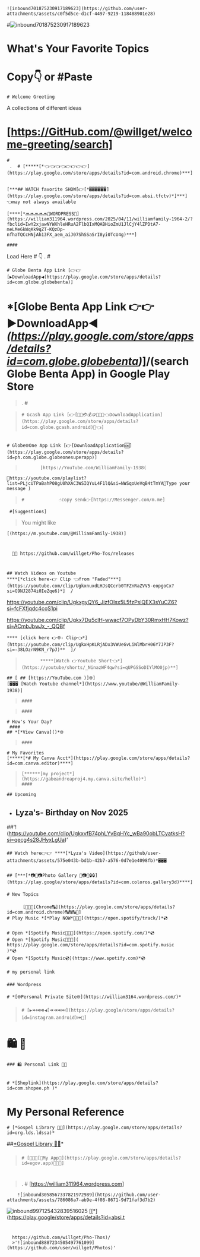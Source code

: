     ![inbound701875230917189623](https://github.com/user-attachments/assets/c0f5d5ce-d1cf-4497-9219-118488901e28)
#![inbound701875230917189623](https://github.com/user-attachments/assets/c0f5d5ce-d1cf-4497-9219-118488901e28)

# What's Your Favorite Topics 
# Copy👇 or #Paste
    # Welcome Greeting
A collections of different ideas
 > 
# [https://GitHub.com/@willget/welcome-greeting/search]
    #
     .  # [*****[*👈👈👈👈👉👉👉👉](https://play.google.com/store/apps/details?id=com.android.chrome)***]


    [***## WATCH favorite SHOW[👉[*🖥️🖥️🖥️🖥️🖥️🖥️](https://play.google.com/store/apps/details?id=com.absi.tfctv)*]***] 👈may not always available

    [****[*🔜🔜🔜🔜🔜🔹WORDPRESS🔹](https://william311964.wordpress.com/2025/04/11/williamfamily-1964-2/?fbclid=IwY2xjawNYWXhleHRuA2FlbQIxMQABHioZmU1JlCjY4lZPDtA7-meLMe6kWqKk9qZT-KQzDp-nfhaTQCcHNjAh13FX_aem_aiJ07ShSSaSrI8yi0TcU4g)***]

    ####
 Load Here 
    # 👇
.  #
 
    # Globe Benta App Link [👉👉[▶️DownloadApp◀️(https://play.google.com/store/apps/details?id=com.globe.globebenta)]
    
# *[Globe Benta App Link 👉👉▶️DownloadApp◀️ *(https://play.google.com/store/apps/details?id=com.globe.globebenta)*]/(search Globe Benta App) in Google Play Store  
>.  #

>     # Gcash App Link [👉[🔗💵💳💰🪙📩💌🏧👈DownloadApplication](https://play.google.com/store/apps/details?id=com.globe.gcash.android)🔗👈] 

 ##
    # Globe🌐One App Link [👉[DownloadApplication🆗](https://play.google.com/store/apps/details?id=ph.com.globe.globeonesuperapp)]
 >            [https://YouTube.com/WilliamFamily-1938(
    📩https://youtube.com/playlist?list=PLjcUTPaBahP08gU0hXAC3WSIQYuL4F1lQ&si=NWSqoUeVqB4tTmYA📩Type your message )
>     #             ☝️copy send👉[https://Messenger.com/m.me]
> 
     #[Suggestions]
> You might like
> 
    [(https://m.youtube.com/@WilliamFamily-1938)]
> #
      📩📩 https://github.com/willget/Pho-Tos/releases
 
>#
    ## Watch Videos on Youtube
    ****[*click here-👉 Clip 👈from "Faded"***](https://youtube.com/clip/UgkxnuxdLHJsQCcrb0TFZnRaZVV5-eopgoCx?si=G9NJ2874i0IeZqe6)*]  /

https://youtube.com/clip/UgkxgyQY6_JizfOIsx5L5fzPslQEX3sYuCZ6?si=fcFXfjqdc4coS1pi

https://youtube.com/clip/Ugkx7Du5clH-wwacf7OPyDbY30RmxHH7Kowz?si=ACmbJbwJx_-_QQBf

    **** [click here 👉🌐- Clip👈*](https://youtube.com/clip/UgkxHpKLRjADx3VWUeGvLiNlMbrH06Y7JP3F?si=-38LOzrN9KN_r7pJ)**  ]/
>            *****[Watch 👉Youtube Short👈*](https://youtube/shorts/_NinazWF4qw?si=qUPGSSoDIYlMO0jp)**]
    ## [ ## [https://YouTube.com )]🌐]
    [🖥️🖥️🖥️ [Watch Youtube channel*](https://www.youtube/@WilliamFamily-1938)]
>     ####

>     ####
    # How's Your Day?
     ####
    ## *[*View Canva]()*🌐
>     ####
    # My Favorites
    [*****[*# My Canva Acct*](https://play.google.com/store/apps/details?id=com.canva.editor)****]
>     [******[my project*](https://gabeandreaproj4.my.canva.site/hello)*]
>     ####
    ## Upcoming
- ## Lyza's- Birthday on Nov 2025

##'!(https://youtube.com/clip/UgkxvfB74phLYvBqHYc_wBa90obLTCyatksH?si=qecg4s28JHyxLgUa)'

 > ####
    ## Watch here👉👉 ****[*Lyza's Video](https://github/user-attachments/assets/575e043b-bd1b-42b7-a576-0d7e1e4098fb)*🖥️🖥️🖥️
  ####
    ## [***[*📷📸📷Photo Gallery 📸📷📸🔒🔒](https://play.google/store/apps/details?id=com.coloros.gallery3d)****]

>####
    # New Topics

####
          [🔗🔠🔠[Chrome🔠](https://play.google.com/store/apps/details?id=com.android.chrome)🔠🔠🔠🔗]
    # Play Music *[*Play NOW*🎹🎸🎺](https://open.spotify/track/)*💿
> ####
    # Open *[Spotify Music🎹🎺🎸](https://open.spotify.com/)*💿 
    # Open *[Spotify Music🎸🎸🎺](    https://play.google.com/store/apps/details?id=com.spotify.music      )*💿
    # Open *[Spotify Music💿](https://www.spotify.com)*💿
>####
    # my personal link
> ####
    ### Wordpress
>####
    # *[🌐Personal Private Site🌐](https://william3164.wordpress.com/)*

 >####
>     # [▶️⏩⏭️⏯️◀️[⏪⏪⏭️⏭️](https://play.google/store/apps/details?id=instagram.android)⏮️🔼]


 ######
 #        🛍️            🛒
    ### 🛍️ Personal Link 🛒🛒 
>  ######
    # *[Shoplink](https://play.google.com/store/apps/details?id=com.shopee.ph )*

####

  >
  # My Personal Reference
    # [*Gospel Library 📖📘](https://play.google.com/store/apps/details?id=org.lds.ldssa)*
##[*Gospel Library 📖📘](https://play.google.com/store/apps/details?id=org.lds.ldssa)*

###
>     # [🔹🔹🔹[🔹My App🔹](https://play.google.com/store/apps/details?id=egov.app)🔹🔹🔹]

>#
>. # [https://william311964.wordpress.com]

        ![inbound3058567337821972989](https://github.com/user-attachments/assets/786086a7-ab9e-4f08-8671-9d71faf3d7b2)
![inbound997125432839516025](https://github.com/user-attachments/assets/6c556348-c3f0-47a1-93cf-967b3604c09f)
   [[*](https://play.google/store/apps/details?id=absi.t

#
      https://github.com/willget/Pho-Thos)/
      >'![inbound8887234505497761099](https://github.com/user/willget/Photos)'

      


